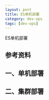 ```yaml
---
layout: post
title: ES单机部署
category: dev-ops
tags: [dev-ops]
---
```


ES单机部署

## 参考资料

## 一、单机部署

## 二、集群部署